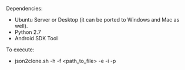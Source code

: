 Dependencies:

- Ubuntu Server or Desktop (it can be ported to Windows and Mac as well).
- Python 2.7
- Android SDK Tool

To execute:

- json2clone.sh -h -f <path_to_file> -e <emulator> -i <ip> -p <port>
